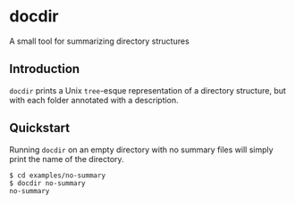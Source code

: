 # docdir

A small tool for summarizing directory structures

## Introduction

`docdir` prints a Unix `tree`-esque representation of a directory structure, but with each folder annotated with a description.

## Quickstart

Running `docdir` on an empty directory with no summary files will simply print the name of the directory.

```shell
$ cd examples/no-summary
$ docdir no-summary
no-summary
```
